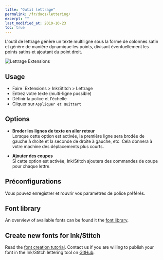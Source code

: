 ```yaml
---
title: "Outil lettrage"
permalink: /fr/docs/lettering/
excerpt: ""
last_modified_at: 2019-10-23
toc: true
---
```

L'outil de lettrage génère un texte multiligne sous la forme de colonnes satin et génère de manière dynamique les points, divisant éventuellement les points satins et ajoutant du point droit.

![Lettrage Extensions](/assets/images/docs/lettering.jpg)

## Usage

* Faire `Extensions > Ink/Stitch  > Lettrage
* Entrez votre texte (multi-ligne possible)
* Définir la police et l'échelle
* Cliquer sur `Appliquer et Quittert`

## Options

* **Broder les lignes de texte en aller retour**<br>
 Lorsque cette option est activée, la première ligne sera brodée de gauche à droite et la seconde de droite à gauche, etc.
   Cela donnera à votre machine des déplacements plus courts.

* **Ajouter des coupes**<br>
  Si cette option est activée, Ink/Stitch ajoutera des commandes de coupe pour chaque lettre.

## Préconfigurations

Vous pouvez enregistrer et rouvrir vos paramètres de police préférés.

## Font library

An overview of available fonts can be found it the [font library](/fr/fonts/font-library/).

## Create new fonts for Ink/Stitch

Read the [font creation tutorial](/fr/tutorials/font-creation/).
Contact us if you are willing to publish your font in the Ink/Stitch lettering tool on [GitHub](https://github.com/inkstitch/inkstitch/issues).

